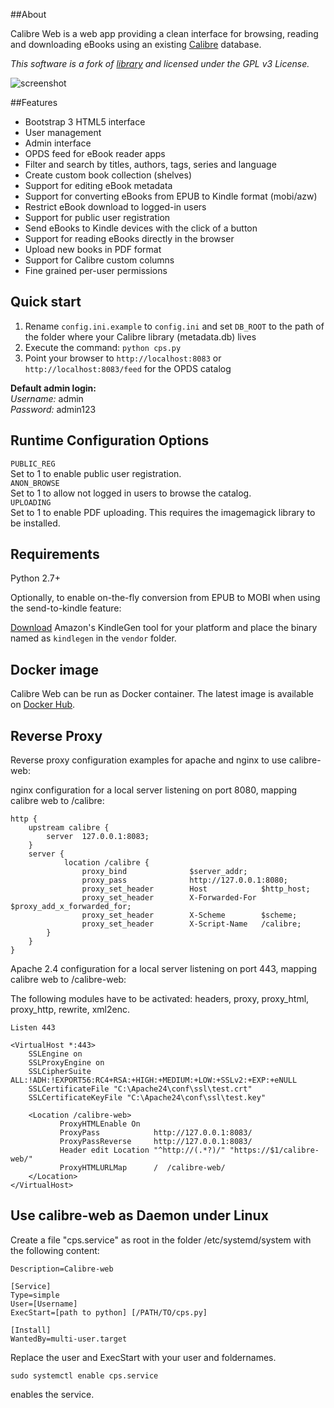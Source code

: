 ##About

Calibre Web is a web app providing a clean interface for browsing, reading and downloading eBooks using an existing [Calibre](https://calibre-ebook.com) database.

*This software is a fork of [library](https://github.com/mutschler/calibreserver) and licensed under the GPL v3 License.*

![screenshot](https://raw.githubusercontent.com/janeczku/docker-calibre-web/master/screenshot.png)

##Features
- Bootstrap 3 HTML5 interface
- User management
- Admin interface
- OPDS feed for eBook reader apps
- Filter and search by titles, authors, tags, series and language
- Create custom book collection (shelves)
- Support for editing eBook metadata
- Support for converting eBooks from EPUB to Kindle format (mobi/azw)
- Restrict eBook download to logged-in users
- Support for public user registration
- Send eBooks to Kindle devices with the click of a button
- Support for reading eBooks directly in the browser
- Upload new books in PDF format
- Support for Calibre custom columns
- Fine grained per-user permissions

## Quick start

1. Rename `config.ini.example` to `config.ini` and set `DB_ROOT` to the path of the folder where your Calibre library (metadata.db) lives
2. Execute the command: `python cps.py`
3. Point your browser to `http://localhost:8083` or `http://localhost:8083/feed` for the OPDS catalog 

**Default admin login:**    
*Username:* admin   
*Password:* admin123

## Runtime Configuration Options

`PUBLIC_REG`    
Set to 1 to enable public user registration.    
`ANON_BROWSE`    
Set to 1 to allow not logged in users to browse the catalog.    
`UPLOADING`    
Set to 1 to enable PDF uploading. This requires the imagemagick library to be installed.    

## Requirements

Python 2.7+
     
Optionally, to enable on-the-fly conversion from EPUB to MOBI when using the send-to-kindle feature:     

[Download](http://www.amazon.com/gp/feature.html?docId=1000765211) Amazon's KindleGen tool for your platform and place the binary named as `kindlegen` in the `vendor` folder. 

## Docker image

Calibre Web can be run as Docker container. The latest image is available on [Docker Hub](https://registry.hub.docker.com/u/janeczku/calibre-web/).

## Reverse Proxy

Reverse proxy configuration examples for apache and nginx to use calibre-web:

nginx configuration for a local server listening on port 8080, mapping calibre web to /calibre:

```
http {
    upstream calibre {
        server  127.0.0.1:8083;
    }
    server {
            location /calibre {
                proxy_bind              $server_addr;
                proxy_pass              http://127.0.0.1:8080;
                proxy_set_header        Host            $http_host;
                proxy_set_header        X-Forwarded-For $proxy_add_x_forwarded_for;
                proxy_set_header        X-Scheme        $scheme;
                proxy_set_header        X-Script-Name   /calibre;
        }
    }
}
```

Apache 2.4 configuration for a local server listening on port 443, mapping calibre web to /calibre-web:

The following modules have to be activated: headers, proxy, proxy_html, proxy_http, rewrite, xml2enc.
```
Listen 443

<VirtualHost *:443>
    SSLEngine on
    SSLProxyEngine on
    SSLCipherSuite ALL:!ADH:!EXPORT56:RC4+RSA:+HIGH:+MEDIUM:+LOW:+SSLv2:+EXP:+eNULL
    SSLCertificateFile "C:\Apache24\conf\ssl\test.crt"
    SSLCertificateKeyFile "C:\Apache24\conf\ssl\test.key"
    
    <Location /calibre-web>       
           ProxyHTMLEnable On
           ProxyPass            http://127.0.0.1:8083/
           ProxyPassReverse     http://127.0.0.1:8083/  
           Header edit Location "^http://(.*?)/" "https://$1/calibre-web/"
           ProxyHTMLURLMap      /  /calibre-web/       
    </Location>
</VirtualHost>
```

## Use calibre-web as Daemon under Linux

Create a file "cps.service" as root in the folder /etc/systemd/system with the following content:

```[Unit]
Description=Calibre-web

[Service]
Type=simple
User=[Username]
ExecStart=[path to python] [/PATH/TO/cps.py]

[Install]
WantedBy=multi-user.target
```

Replace the user and ExecStart with your user and foldernames.

`sudo systemctl enable cps.service`

enables the service. 
